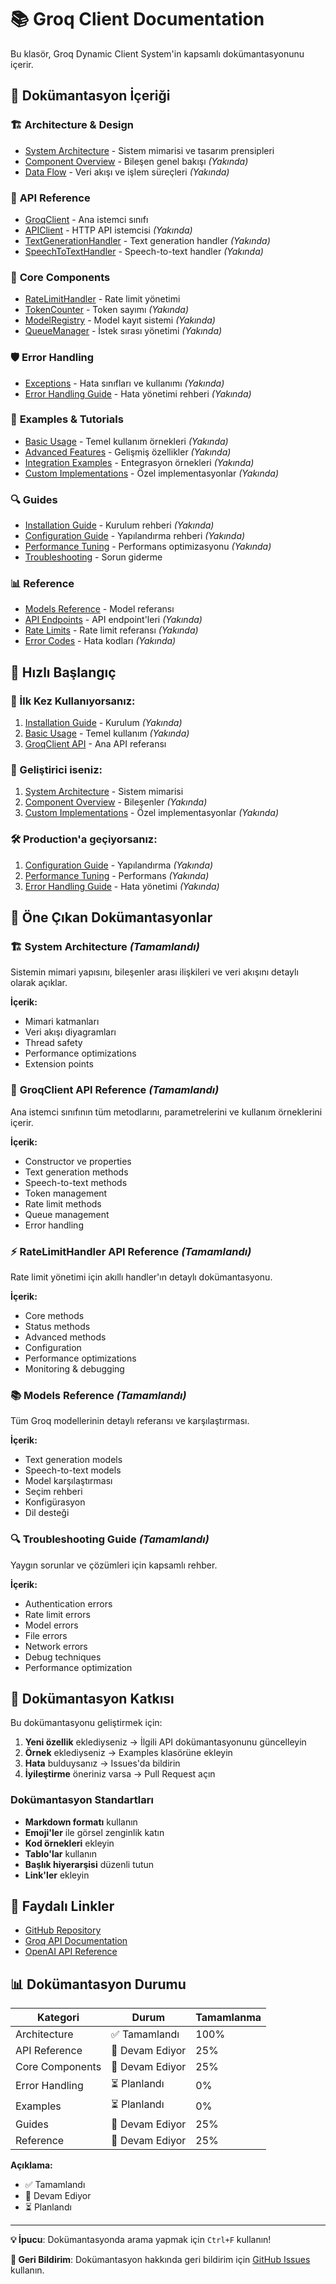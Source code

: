 # 📚 Groq Client Documentation

Bu klasör, Groq Dynamic Client System'in kapsamlı dokümantasyonunu içerir.

## 📖 Dokümantasyon İçeriği

### 🏗️ **Architecture & Design**
- [System Architecture](architecture.md) - Sistem mimarisi ve tasarım prensipleri
- [Component Overview](components.md) - Bileşen genel bakışı *(Yakında)*
- [Data Flow](data-flow.md) - Veri akışı ve işlem süreçleri *(Yakında)*

### 🔧 **API Reference**
- [GroqClient](api/groq-client.md) - Ana istemci sınıfı
- [APIClient](api/api-client.md) - HTTP API istemcisi *(Yakında)*
- [TextGenerationHandler](api/text-generation.md) - Text generation handler *(Yakında)*
- [SpeechToTextHandler](api/speech-to-text.md) - Speech-to-text handler *(Yakında)*

### 🧠 **Core Components**
- [RateLimitHandler](core/rate-limit-handler.md) - Rate limit yönetimi
- [TokenCounter](core/token-counter.md) - Token sayımı *(Yakında)*
- [ModelRegistry](core/model-registry.md) - Model kayıt sistemi *(Yakında)*
- [QueueManager](core/queue-manager.md) - İstek sırası yönetimi *(Yakında)*

### 🛡️ **Error Handling**
- [Exceptions](exceptions/errors.md) - Hata sınıfları ve kullanımı *(Yakında)*
- [Error Handling Guide](exceptions/error-handling.md) - Hata yönetimi rehberi *(Yakında)*

### 🧪 **Examples & Tutorials**
- [Basic Usage](examples/basic-usage.md) - Temel kullanım örnekleri *(Yakında)*
- [Advanced Features](examples/advanced-features.md) - Gelişmiş özellikler *(Yakında)*
- [Integration Examples](examples/integration.md) - Entegrasyon örnekleri *(Yakında)*
- [Custom Implementations](examples/custom.md) - Özel implementasyonlar *(Yakında)*

### 🔍 **Guides**
- [Installation Guide](guides/installation.md) - Kurulum rehberi *(Yakında)*
- [Configuration Guide](guides/configuration.md) - Yapılandırma rehberi *(Yakında)*
- [Performance Tuning](guides/performance.md) - Performans optimizasyonu *(Yakında)*
- [Troubleshooting](guides/troubleshooting.md) - Sorun giderme

### 📊 **Reference**
- [Models Reference](reference/models.md) - Model referansı
- [API Endpoints](reference/endpoints.md) - API endpoint'leri *(Yakında)*
- [Rate Limits](reference/rate-limits.md) - Rate limit referansı *(Yakında)*
- [Error Codes](reference/error-codes.md) - Hata kodları *(Yakında)*

## 🚀 Hızlı Başlangıç

### 📖 İlk Kez Kullanıyorsanız:
1. [Installation Guide](guides/installation.md) - Kurulum *(Yakında)*
2. [Basic Usage](examples/basic-usage.md) - Temel kullanım *(Yakında)*
3. [GroqClient API](api/groq-client.md) - Ana API referansı

### 🔧 Geliştirici iseniz:
1. [System Architecture](architecture.md) - Sistem mimarisi
2. [Component Overview](components.md) - Bileşenler *(Yakında)*
3. [Custom Implementations](examples/custom.md) - Özel implementasyonlar *(Yakında)*

### 🛠️ Production'a geçiyorsanız:
1. [Configuration Guide](guides/configuration.md) - Yapılandırma *(Yakında)*
2. [Performance Tuning](guides/performance.md) - Performans *(Yakında)*
3. [Error Handling Guide](exceptions/error-handling.md) - Hata yönetimi *(Yakında)*

## 🎯 Öne Çıkan Dokümantasyonlar

### 🏗️ **System Architecture** *(Tamamlandı)*
Sistemin mimari yapısını, bileşenler arası ilişkileri ve veri akışını detaylı olarak açıklar.

**İçerik:**
- Mimari katmanları
- Veri akışı diyagramları
- Thread safety
- Performance optimizations
- Extension points

### 🎯 **GroqClient API Reference** *(Tamamlandı)*
Ana istemci sınıfının tüm metodlarını, parametrelerini ve kullanım örneklerini içerir.

**İçerik:**
- Constructor ve properties
- Text generation methods
- Speech-to-text methods
- Token management
- Rate limit methods
- Queue management
- Error handling

### ⚡ **RateLimitHandler API Reference** *(Tamamlandı)*
Rate limit yönetimi için akıllı handler'ın detaylı dokümantasyonu.

**İçerik:**
- Core methods
- Status methods
- Advanced methods
- Configuration
- Performance optimizations
- Monitoring & debugging

### 📚 **Models Reference** *(Tamamlandı)*
Tüm Groq modellerinin detaylı referansı ve karşılaştırması.

**İçerik:**
- Text generation models
- Speech-to-text models
- Model karşılaştırması
- Seçim rehberi
- Konfigürasyon
- Dil desteği

### 🔍 **Troubleshooting Guide** *(Tamamlandı)*
Yaygın sorunlar ve çözümleri için kapsamlı rehber.

**İçerik:**
- Authentication errors
- Rate limit errors
- Model errors
- File errors
- Network errors
- Debug techniques
- Performance optimization

## 📝 Dokümantasyon Katkısı

Bu dokümantasyonu geliştirmek için:

1. **Yeni özellik** eklediyseniz → İlgili API dokümantasyonunu güncelleyin
2. **Örnek** eklediyseniz → Examples klasörüne ekleyin
3. **Hata** bulduysanız → Issues'da bildirin
4. **İyileştirme** öneriniz varsa → Pull Request açın

### Dokümantasyon Standartları

- **Markdown formatı** kullanın
- **Emoji'ler** ile görsel zenginlik katın
- **Kod örnekleri** ekleyin
- **Tablo'lar** kullanın
- **Başlık hiyerarşisi** düzenli tutun
- **Link'ler** ekleyin

## 🔗 Faydalı Linkler

- [GitHub Repository](https://github.com/yourusername/groq-client)
- [Groq API Documentation](https://console.groq.com/docs)
- [OpenAI API Reference](https://platform.openai.com/docs/api-reference)

## 📊 Dokümantasyon Durumu

| Kategori | Durum | Tamamlanma |
|----------|-------|------------|
| Architecture | ✅ Tamamlandı | 100% |
| API Reference | 🔄 Devam Ediyor | 25% |
| Core Components | 🔄 Devam Ediyor | 25% |
| Error Handling | ⏳ Planlandı | 0% |
| Examples | ⏳ Planlandı | 0% |
| Guides | 🔄 Devam Ediyor | 25% |
| Reference | 🔄 Devam Ediyor | 25% |

**Açıklama:**
- ✅ Tamamlandı
- 🔄 Devam Ediyor
- ⏳ Planlandı

---

**💡 İpucu**: Dokümantasyonda arama yapmak için `Ctrl+F` kullanın!

**📧 Geri Bildirim**: Dokümantasyon hakkında geri bildirim için [GitHub Issues](https://github.com/yourusername/groq-client/issues) kullanın. 